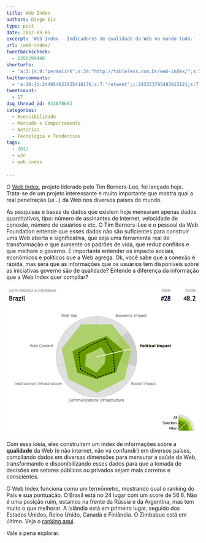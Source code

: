 ```yaml
---
title: Web Index
authors: Diego Eis
type: post
date: 2012-09-05
excerpt: 'Web Index - Indicadores de qualidade da Web no mundo todo.'
url: /web-index/
tweetbackscheck:
  - 1356399448
shorturls:
  - 'a:3:{s:9:"permalink";s:34:"http://tableless.com.br/web-index/";s:7:"tinyurl";s:26:"http://tinyurl.com/c4x34jf";s:4:"isgd";s:19:"http://is.gd/E9TLrl";}'
twittercomments:
  - 'a:10:{i:244954623935410176;s:7:"retweet";i:243353795483013121;s:7:"retweet";i:243349547768758273;s:7:"retweet";i:243348014155055104;s:7:"retweet";i:243347850191314944;s:7:"retweet";i:260456006247653377;s:7:"retweet";i:260433563776872448;s:7:"retweet";i:260431230741405696;s:7:"retweet";i:260427159846404096;s:7:"retweet";i:271660571185774593;s:7:"retweet";}'
tweetcount:
  - 17
dsq_thread_id: 831878683
categories:
  - Acessibilidade
  - Mercado e Comportamento
  - Notícias
  - Tecnologia e Tendências
tags:
  - 2012
  - w3c
  - web index

---
```

O [Web Index][1], projeto liderado pelo Tim Berners-Lee, foi lançado hoje. Trata-se de um projeto interessante e muito importante que mostra qual a real penetração (ui&#8230;) da Web nos diversos países do mundo.

As pesquisas e bases de dados que existem hoje mensuram apenas dados quantitativos, tipo: número de assinantes de internet, velocidade de conexão, número de usuários e etc. O Tim Berners-Lee e o pessoal da Web Foundation entende que esses dados não são suficientes para construir uma Web aberta e significativa, que seja uma ferramenta real de transformação e que aumente os padrões de vida, que reduz conflitos e que melhore o governo. É importante entender os impacto sociais, econômicos e políticos que a Web agrega. Ok, você sabe que a conexão é rápida, mas será que as informações que os usuários tem disponíveis sobre as iniciativas governo são de qualidade? Entende a diferença da informação que a Web Index quer compilar?

 <img src="https://raw.githubusercontent.com/diegoeis/tableless-static-images/master/2012/09/Screen-Shot-2012-09-05-at-10.41.32-AM.png" alt="gráfico que mostra o impacto político da web no Brasil" title="Impacto político da web no Brasil" class="size-full" />

Com essa ideia, eles construíram um index de informações sobre a **qualidade** da Web (e não internet, não vá confundir) em diversos países, compilando dados em diversas dimensões para mensurar a saúde da Web, transformando e disponibilizando esses dados para que a tomada de decisões em setores públicos ou privados sejam mais corretos e conscientes.

O Web Index funciona como um termômetro, mostrando qual o ranking do País e sua pontuação. O Brasil está no 24 lugar com um score de 56.6. Não é uma posição ruim, estamos na frente da Rússia e da Argentina, mas tem muito o que melhorar. A Islândia está em primeiro lugar, seguido dos Estados Unidos, Reino Unido, Canadá e Finlândia. O Zimbabue está em último. Veja o [ranking aqui][2].

Vale a pena explorar.

 [1]: http://thewebindex.org/
 [2]: http://thewebindex.org/data/index/
